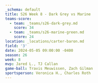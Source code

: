 ```yaml
---
_schema: default
title: S26 Week 8 - Dark Grey vs Marine
teams-score:
  - team: _teams/s26-dark-grey.md
    score: 34
  - team: _teams/s26-marine-green.md
    score: 24
location: _locations/carter-baron.md
field: '3'
date: 2024-05-05 09:00:00 -0400
season: 26
week: 8
mvp: Jared L., TJ Callan
game-ball: Travis Meuwissen, Zach Gilman
sportsperson: Veronica H., Charles Roth
---
```

